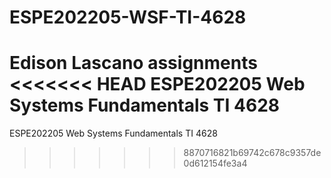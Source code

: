 # ESPE202205-WSF-TI-4628
Edison Lascano assignments
<<<<<<< HEAD
ESPE202205 Web Systems Fundamentals TI 4628
=======
ESPE202205 Web Systems Fundamentals TI 4628
>>>>>>> 8870716821b69742c678c9357de0d612154fe3a4
